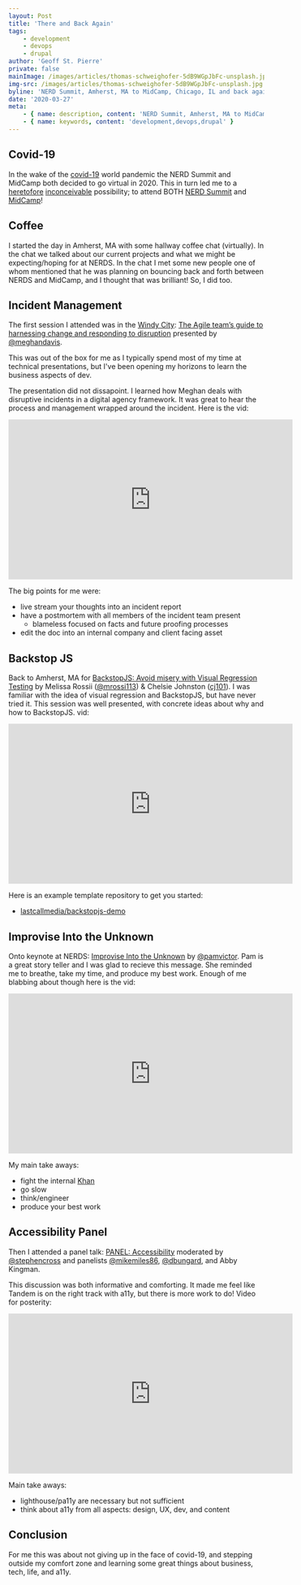 ```yaml
---
layout: Post
title: 'There and Back Again'
tags:
    - development
    - devops
    - drupal
author: 'Geoff St. Pierre'
private: false
mainImage: /images/articles/thomas-schweighofer-5dB9WGpJbFc-unsplash.jpg
img-src: /images/articles/thomas-schweighofer-5dB9WGpJbFc-unsplash.jpg
byline: 'NERD Summit, Amherst, MA to MidCamp, Chicago, IL and back again virtual events in the covid-19 era.'
date: '2020-03-27'
meta:
    - { name: description, content: 'NERD Summit, Amherst, MA to MidCamp, Chicago, IL and back again virtual events in the covid-19 era.' }
    - { name: keywords, content: 'development,devops,drupal' }
---
```


Covid-19
--------

In the wake of the [covid-19](https://www.who.int/emergencies/diseases/novel-coronavirus-2019) world pandemic the NERD Summit and MidCamp both decided to go virtual in 2020. This in turn led me to a [heretofore](https://youtu.be/OHSYWIAAY2o?t=73) [inconceivable](https://www.youtube.com/watch?v=YIP6EwqMEoE) possibility; to attend BOTH [NERD Summit](https://nerdsummit.org/) and [MidCamp](https://www.midcamp.org/)!

Coffee
------------------------

I started the day in Amherst, MA with some hallway coffee chat (virtually). In the chat we talked about our current projects and what we might be expecting/hoping for at NERDS. In the chat I met some new people one of whom mentioned that he was planning on bouncing back and forth between NERDS and MidCamp, and I thought that was brilliant! So, I did too.

Incident Management
-------------------

The first session I attended was in the [Windy City](https://en.wikipedia.org/wiki/Windy_City_%28nickname%29): [The Agile team’s guide to harnessing change and responding to disruption](https://www.midcamp.org/2020/topic-proposal/agile-teams-guide-harnessing-change-and-responding-disruption) presented by [@meghandavis](https://www.drupal.org/u/meghandavis).

This was out of the box for me as I typically spend most of my time at technical presentations, but I've been opening my horizons to learn the business aspects of dev.

The presentation did not dissapoint. I learned how Meghan deals with disruptive incidents in a digital agency framework. It was great to hear the process and management wrapped around the incident. Here is the vid:

<center><iframe width="560" height="315" src="https://www.youtube-nocookie.com/embed/VatCYAbrnX0" frameborder="0" allow="accelerometer; autoplay; encrypted-media; gyroscope; picture-in-picture" allowfullscreen></iframe></center>

The big points for me were:

* live stream your thoughts into an incident report
* have a postmortem with all members of the incident team present
  * blameless focused on facts and future proofing processes
* edit the doc into an internal company and client facing asset

Backstop JS
-----------

Back to Amherst, MA for [BackstopJS: Avoid misery with Visual Regression Testing](https://nerdsummit.org/#14) by Melissa Rossii ([@mrossi113](https://twitter.com/mrossi113)) & Chelsie Johnston ([cj101](https://www.drupal.org/u/cj101)). I was familiar with the idea of visual regression and BackstopJS, but have never tried it. This session was well presented, with concrete ideas about why and how to BackstopJS. vid:

<center>
<iframe width="560" height="315" src="https://www.youtube.com/embed/iTX0lOTLmbE" frameborder="0" allow="accelerometer; autoplay; encrypted-media; gyroscope; picture-in-picture" allowfullscreen></iframe>
</center>

Here is an example template repository to get you started:

* [lastcallmedia/backstopjs-demo](https://github.com/LastCallMedia/backstopjs-demo)

Improvise Into the Unknown
--------------------------

Onto keynote at NERDS: [Improvise Into the Unknown](https://nerdsummit.org/#16) by [@pamvictor](https://twitter.com/pamvictor). Pam is a great story teller and I was glad to recieve this message. She reminded me to breathe, take my time, and produce my best work. Enough of me blabbing about though here is the vid:

<center>
<iframe width="560" height="315" src="https://www.youtube.com/embed/D0l2Nm1kg1M" frameborder="0" allow="accelerometer; autoplay; encrypted-media; gyroscope; picture-in-picture" allowfullscreen></iframe><Paste>
</center>

My main take aways:

* fight the internal [Khan](https://www.youtube.com/watch?v=wRnSnfiUI54)
* go slow
* think/engineer
* produce your best work

Accessibility Panel
-------------------

Then I attended a panel talk: [PANEL: Accessibility](https://nerdsummit.org/#17) moderated by [@stephencross](https://twitter.com/stephencross) and panelists [@mikemiles86](https://twitter.com/mikemiles86), [@dbungard](https://twitter.com/dbungard), and Abby Kingman.

This discussion was both informative and comforting. It made me feel like Tandem is on the right track with a11y, but there is more work to do! Video for posterity:

<center>
<iframe width="560" height="315" src="https://www.youtube.com/embed/fSdnCKKPYEk" frameborder="0" allow="accelerometer; autoplay; encrypted-media; gyroscope; picture-in-picture" allowfullscreen></iframe>
</center>

Main take aways:

* lighthouse/pa11y are necessary but not sufficient
* think about a11y from all aspects: design, UX, dev, and content


Conclusion
----------

For me this was about not giving up in the face of covid-19, and stepping outside my comfort zone and learning some great things about business, tech, life, and a11y.
